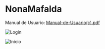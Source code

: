 # NonaMafalda

Manual de Usuario: [Manual-de-Usuario(c).pdf](https://github.com/bartoligerman497/NonaMafalda/files/8912453/Manual-de-Usuario.c.pdf)


![Login](https://user-images.githubusercontent.com/53313625/173908657-5e5e7988-0e3a-4b63-83ab-49dd34b08471.png)

![Inicio](https://user-images.githubusercontent.com/53313625/173908714-4ff3c9e0-1f6c-4e3b-956e-1cd184eb38cc.png)
